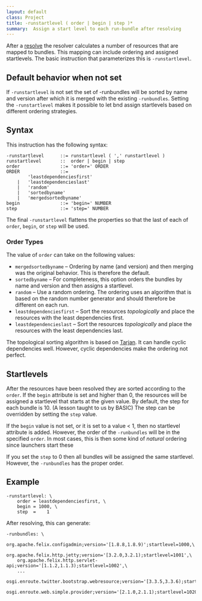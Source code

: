 ```yaml
---
layout: default
class: Project
title: -runstartlevel ( order | begin | step )*
summary:  Assign a start level to each run-bundle after resolving 
---
```


After a [resolve][1] the resolver calculates a number of resources that are mapped to bundles. This mapping can
include ordering and assigned startlevels. The basic instruction that parameterizes this is `-runstartlevel`. 

## Default behavior when not set

If `-runstartlevel` is not set the set of -runbundles will be sorted by name and version after which it is merged with the existing
`-runbundles`. Setting the `-runstartlevel` makes it possible to let bnd assign startlevels based on different
ordering strategies.

## Syntax

This instruction has the following syntax:

    -runstartlevel      ::= runstartlevel ( ',' runstartlevel )
    runstartlevel       ::  order | begin | step
    order               ::= 'order=' ORDER
    ORDER               ::= 
            'leastdependenciesfirst' 
        |   'leastdependencieslast'
        |   'random'
        |   'sortedbyname'
        |   'mergedsortedbyname'
    begin               ::= 'begin=' NUMBER
    step                ::= 'step=' NUMBER

The final `-runstartlevel` flattens the properties so that the last of each of `order`, `begin`, or `step` will be used.

### Order Types

The value of `order` can take on the following values:

* `mergedsortedbyname` – Ordering by name (and version) and then merging was the original behavior. This is therefore the default.
* `sortedbyname` – For completeness, this option orders the bundles by name and version and then assigns a startlevel.
* `random` – Use a random ordering. The ordering uses an algorithm that is based on the random number generator and should therefore 
  be different on each run.
* `leastdependenciesfirst` – Sort the resources _topologically_ and place the resources with the least dependencies first.
* `leastdependencieslast` – Sort the resources _topologically_ and place the resources with the least dependencies last.

The topological sorting algorithm is based on [Tarjan][2]. It can handle cyclic dependencies well. However, cyclic dependencies
make the ordering not perfect.

## Startlevels

After the resources have been resolved they are sorted according to the `order`. If the `begin` attribute is set and
higher than 0, the resources will be assigned a startlevel that starts at the given value. By default, the step for each
bundle is 10. (A lesson taught to us by BASIC) The step can be overridden by setting the `step` value.

If the `begin` value is not set, or it is set to a value < 1, then no startlevel attribute is added. However, the
order of the `-runbundles` will be in the specified `order`. In most cases, this is then some kind of _natural_ ordering
since launchers start these 

If you set the `step` to 0 then all bundles will be assigned the same startlevel. However, the `-runbundles` has the proper 
order. 

## Example

    -runstartlevel: \
        order = leastdependenciesfirst, \
        begin = 1000, \
        step  =    1

After resolving, this can generate:

	-runbundles: \
		org.apache.felix.configadmin;version='[1.8.8,1.8.9)';startlevel=1000,\
		org.apache.felix.http.jetty;version='[3.2.0,3.2.1);startlevel=1001',\
		org.apache.felix.http.servlet-api;version='[1.1.2,1.1.3);startlevel=1002',\
		...
		osgi.enroute.twitter.bootstrap.webresource;version='[3.3.5,3.3.6);startlevel=1019',\
		osgi.enroute.web.simple.provider;version='[2.1.0,2.1.1);startlevel=1020'

[1]: /chapters/250-resolving.html
[2]: https://en.wikipedia.org/wiki/Tarjan%27s_strongly_connected_components_algorithm